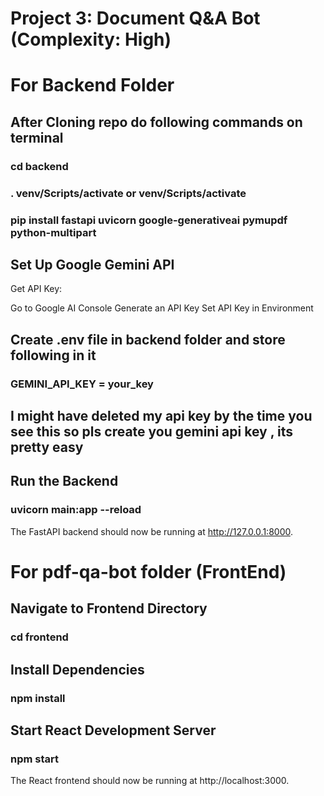 # Project 3: Document Q&A Bot (Complexity: High)

# For Backend Folder

## After Cloning repo do following commands on terminal

### cd backend

### . venv/Scripts/activate or venv/Scripts/activate

### pip install fastapi uvicorn google-generativeai pymupdf python-multipart

## Set Up Google Gemini API
Get API Key:

Go to Google AI Console
Generate an API Key
Set API Key in Environment

## Create .env file in backend folder and store following in it

### GEMINI_API_KEY = your_key

## I might have deleted my api key by the time you see this so pls create you gemini api key , its pretty easy

## Run the Backend

### uvicorn main:app --reload

The FastAPI backend should now be running at http://127.0.0.1:8000.

# For pdf-qa-bot folder (FrontEnd)

## Navigate to Frontend Directory

### cd frontend

## Install Dependencies

### npm install

## Start React Development Server

### npm start

The React frontend should now be running at http://localhost:3000.

